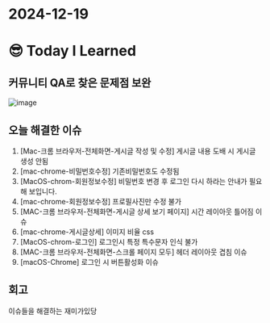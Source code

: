 # 2024-12-19

# :sunglasses: Today I Learned

## 커뮤니티 QA로 찾은 문제점 보완 
![image](https://github.com/user-attachments/assets/a4927564-0d46-4f30-acd8-8500376b323b)

## 오늘 해결한 이슈
1. [Mac-크롬 브라우저-전체화면-게시글 작성 및 수정] 게시글 내용 도배 시 게시글 생성 안됨
2. [mac-chrome-비밀번호수정] 기존비밀번호도 수정됨
3. [MacOS-chrom-회원정보수정] 비밀번호 변경 후 로그인 다시 하라는 안내가 필요해 보입니다.
4. [mac-chrome-회원정보수정] 프로필사진만 수정 불가
5. [MAC-크롬 브라우저-전체화면-게시글 상세 보기 페이지] 시간 레이아웃 틀어짐 이슈
6. [mac-chrome-게시글상세] 이미지 비율 css
7. [MacOS-chrom-로그인] 로그인시 특정 특수문자 인식 불가
8. [MAC-크롬 브라우저-전체화면-스크롤 페이지 모두] 헤더 레이아웃 겹침 이슈
9. [macOS-Chrome] 로그인 시 버튼활성화 이슈

## 회고
이슈들을 해결하는 재미가있당
